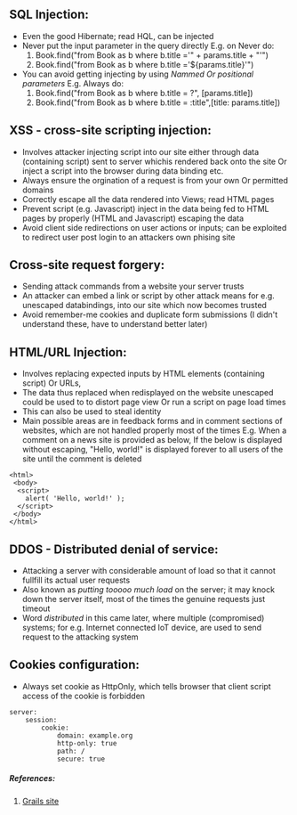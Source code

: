 ## SQL Injection:
* Even the good Hibernate; read HQL, can be injected
* Never put the input parameter in the query directly
  E.g. on Never do:
  1. Book.find("from Book as b where b.title ='" + params.title + "'")
  2. Book.find("from Book as b where b.title ='${params.title}'")
* You can avoid getting injecting by using *Nammed Or positional parameters*
  E.g. Always do:
  1. Book.find("from Book as b where b.title = ?", [params.title])
  2. Book.find("from Book as b where b.title = :title",[title: params.title])

## XSS - cross-site scripting injection:
* Involves attacker injecting script into our site either through data (containing script) sent to server whichis rendered back onto the site Or inject a script into the browser during data binding etc.
* Always ensure the orgination of a request is from your own Or permitted domains
* Correctly escape all the data rendered into Views; read HTML pages
* Prevent script (e.g. Javascript) inject in the data being fed to HTML pages by properly (HTML and Javascript) escaping the data
* Avoid client side redirections on user actions or inputs; can be exploited to redirect user post login to an attackers own phising site

## Cross-site request forgery:
* Sending attack commands from a website your server trusts
* An attacker can embed a link or script by other attack means for e.g. unescaped databindings, into our site which now becomes trusted
* Avoid remember-me cookies and duplicate form submissions (I didn't understand these, have to understand better later)

## HTML/URL Injection:
* Involves replacing expected inputs by HTML elements (containing script) Or URLs, 
* The data thus replaced when redisplayed on the website unescaped could be used to to distort page view Or run a script on page load times
* This can also be used to steal identity
* Main possible areas are in feedback forms and in comment sections of websites, which are not handled properly most of the times
E.g. When a comment on a news site is provided as below, If the below is displayed without escaping, "Hello, world!" is displayed forever to all users of the site until the comment is deleted
```
<html>
 <body>
  <script>
    alert( 'Hello, world!' );
  </script>
 </body>
</html>
```
## DDOS - Distributed denial of service:
* Attacking a server with considerable amount of load so that it cannot fullfill its actual user requests
* Also known as _putting tooooo much load_ on the server; it may knock down the server itself, most of the times the genuine requests just timeout
* Word _distributed_ in this came later, where multiple (compromised) systems; for e.g. Internet connected IoT device, are used to send request to the attacking system

## Cookies configuration:
* Always set cookie as HttpOnly, which tells browser that client script access of the cookie is forbidden


```
server:
    session:
        cookie:
            domain: example.org
            http-only: true
            path: /
            secure: true
```




##### References:
1. [Grails site](https://docs.grails.org/latest/guide/security.html)
